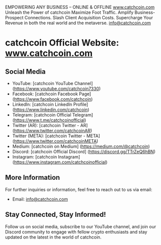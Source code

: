 EMPOWERING ANY BUSINESS – ONLINE & OFFLINE
www.catchcoin.com
Unleash the Power of catchcoin
Maximize Foot Traffic. Amplify Business-Prospect Connections. Slash Client Acquisition Costs. Supercharge Your Revenue in both the real world and the metaverse.
info@catchcoin.com

# catchcoin Official Website: www.catchcoin.com

## Social Media

- YouTube: [catchcoin YouTube Channel] (https://www.youtube.com/catchcoin7330)
- Facebook: [catchcoin Facebook Page] (https://www.facebook.com/catchcoin)
- LinkedIn: [catchcoin LinkedIn Profile] (https://www.linkedin.com/catchcoin)
- Telegram: [catchcoin Official Telegram] (https://www.t.me/catchcoinofficial)
- Twitter (AR): [catchcoin Twitter - AR] (https://www.twitter.com/catchcoinAR)
- Twitter (META): [catchcoin Twitter - META] (https://www.twitter.com/catchcoinMETA)
- Medium: [catchcoin on Medium] (https://medium.com/@catchcoin)
- Discord: [catchcoin Official Discord] (https://discord.gg/TTrZeQ6hBN)
- Instagram: [catchcoin Instagram] (https://www.instagram.com/catchcoinofficial)

## More Information

For further inquiries or information, feel free to reach out to us via email:

- Email: info@catchcoin.com

## Stay Connected, Stay Informed!

Follow us on social media, subscribe to our YouTube channel, and join our Discord community to engage with fellow crypto enthusiasts and stay updated on the latest in the world of catchcoin.
